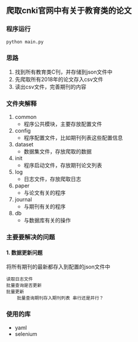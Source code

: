 ## 爬取cnki官网中有关于教育类的论文
### 程序运行
```
python main.py
```
### 思路
1. 找到所有教育类C刊，并存储到json文件中
2. 先爬取所有2018年的论文存入csv文件
3. 读出csv文件，完善期刊的内容

### 文件夹解释
1. common
    - 程序公共模块，主要存放配置文件
2. config
    - 程序配置文件，比如期刊列表这些配置信息
3. dataset
    - 数据集文件，存放爬取的数据
4. init
    - 程序启动文件，存放期刊论文列表
5. log
    - 日志文件，存放爬取日志
6. paper
    - 与论文有关的程序
7. journal
    - 与期刊有关的程序
8. db
    - 与数据库有关的操作

### 主要要解决的问题
#### 1. 数据更新问题
将所有期刊的最新都存入到配置的json文件中
```
读取日志文件
批量查询是否更新
批量更新
    批量查询期刊存入期刊列表 串行还是并行？
```

### 使用的库
- yaml
- selenium
